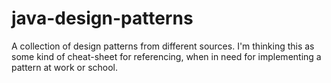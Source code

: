 # java-design-patterns
A collection of design patterns from different sources. I'm thinking this as some kind of cheat-sheet for referencing, when in need for implementing a pattern at work or school. 
